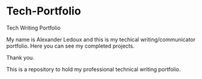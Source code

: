 # Tech-Portfolio
Tech Writing Portfolio

My name is Alexander Ledoux and this is my techical writing/communicator portfolio. 
Here you can see my completed projects. 


Thank you.


This is a repository to hold my professional technical writing portfolio. 
